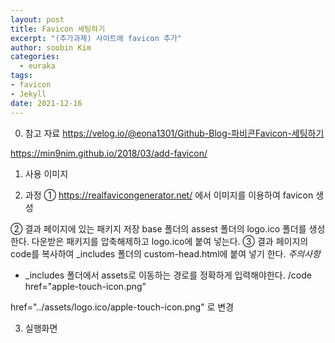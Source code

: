 ```yaml
---
layout: post
title: Favicon 세팅하기
excerpt: "(추가과제) 사이트에 favicon 추가"
author: soobin Kim
categories:
  - euraka
tags:
- favicon
- Jekyll
date: 2021-12-16
---
```


0. 참고 자료
https://velog.io/@eona1301/Github-Blog-파비콘Favicon-세팅하기

https://min9nim.github.io/2018/03/add-favicon/

1. 사용 이미지

2. 과정
① https://realfavicongenerator.net/ 에서 이미지를 이용하여 favicon 생성

② 결과 페이지에 있는 패키지 저장
base 폴더의 assest 폴더의 logo.ico 폴더를 생성한다.
다운받은 패키지를 압축해제하고 logo.ico에 붙여 넣는다.
③ 결과 페이지의 code를 복사하여 _includes 폴더의 custom-head.html에 붙여 넣기 한다.
*주의사항*
- _includes 폴더에서 assets로 이동하는 경로를 정확하게 입력해야한다.
/code
href="apple-touch-icon.png"

href="../assets/logo.ico/apple-touch-icon.png" 로 변경

3. 실행화면 